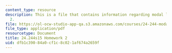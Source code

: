 ```yaml
---
content_type: resource
description: This is a file that contains information regarding modal logic homework
  2.
file: https://ol-ocw-studio-app-qa.s3.amazonaws.com/courses/24-244-modal-logic-spring-2015/dfb1c39084a0cf1c8c021af674a2659f_MIT24_244S15_Homework2.pdf
file_type: application/pdf
resourcetype: Document
title: 24.244s15 Homework 2
uid: dfb1c390-84a0-cf1c-8c02-1af674a2659f
---
```

